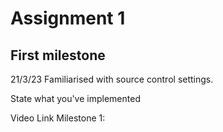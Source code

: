 # Assignment 1
## First milestone


21/3/23
Familiarised with source control settings.


State what you've implemented


Video Link Milestone 1:



